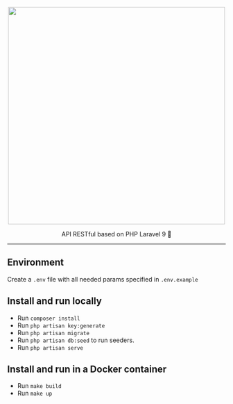 <p align="center"><img src="https://raw.githubusercontent.com/laravel/art/master/logo-lockup/5%20SVG/2%20CMYK/1%20Full%20Color/laravel-logolockup-cmyk-red.svg" width="500">

<p align="center"> API RESTful based on PHP Laravel 9 🐘</p>

<hr>

## Environment

Create a `.env` file with all needed params specified in `.env.example`

## Install and run locally

- Run `composer install`
- Run `php artisan key:generate`
- Run `php artisan migrate`
- Run `php artisan db:seed` to run seeders.
- Run `php artisan serve`

## Install and run in a Docker container

- Run `make build`
- Run `make up`